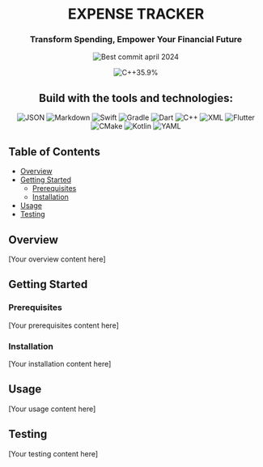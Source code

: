 <p align="center">
  <h1 align="center">EXPENSE TRACKER</h1>
  
  <h3 align="center">Transform Spending, Empower Your Financial Future</h3>
  
  <p align="center">
    <img src="https://img.shields.io/badge/Best_commit-april_2024-brightgreen" alt="Best commit april 2024">
  </p>
  
  <p align="center">
    <img src="https://img.shields.io/badge/C++-35.9%25-blue" alt="C++35.9%">
  </p>
</p>

<p align="center">
  <h2 align="center">Build with the tools and technologies:</h2>
  
  <p align="center">
    <img src="https://img.shields.io/badge/-JSON-000000?style=flat-square&logo=json" alt="JSON">
    <img src="https://img.shields.io/badge/-Markdown-000000?style=flat-square&logo=markdown" alt="Markdown">
    <img src="https://img.shields.io/badge/-Swift-F05138?style=flat-square&logo=swift" alt="Swift">
    <img src="https://img.shields.io/badge/-Gradle-02303A?style=flat-square&logo=gradle" alt="Gradle">
    <img src="https://img.shields.io/badge/-Dart-0175C2?style=flat-square&logo=dart" alt="Dart">
    <img src="https://img.shields.io/badge/-C++-00599C?style=flat-square&logo=c%2B%2B" alt="C++">
    <img src="https://img.shields.io/badge/-XML-000000?style=flat-square" alt="XML">
    <img src="https://img.shields.io/badge/-Flutter-02569B?style=flat-square&logo=flutter" alt="Flutter">
    <img src="https://img.shields.io/badge/-CMake-064F8C?style=flat-square&logo=cmake" alt="CMake">
    <img src="https://img.shields.io/badge/-Kotlin-7F52FF?style=flat-square&logo=kotlin" alt="Kotlin">
    <img src="https://img.shields.io/badge/-YAML-000000?style=flat-square" alt="YAML">
  </p>
</p>

## Table of Contents

- [Overview](#overview)
- [Getting Started](#getting-started)
  - [Prerequisites](#prerequisites)
  - [Installation](#installation)
- [Usage](#usage)
- [Testing](#testing)

## Overview

[Your overview content here]

## Getting Started

### Prerequisites

[Your prerequisites content here]

### Installation

[Your installation content here]

## Usage

[Your usage content here]

## Testing

[Your testing content here]
